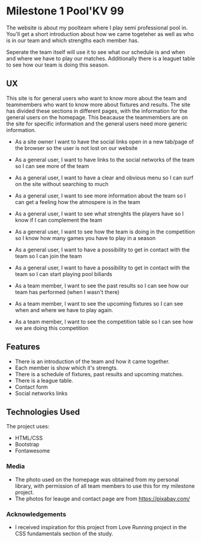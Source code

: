 # Milestone 1 Pool'KV 99

The website is about my poolteam where I play semi professional pool in. You'll get a short introduction about how we came togeteher as well as who is in our team and which strengths each member has. 

Seperate the team itself will use it to see what our schedule is and when and where we have to play our matches. Additionally there is a leaguet table to see how our team is doing this season.
 
 
## UX

This site is for general users who want to know more about the team and teammembers who want to know more about fixtures and results. The site has divided these sections in different pages, with the information for the general users on the homepage. This beacause the teammembers are on the site for specific information and the general users need more generic information.

- As a site owner I want to have the social links open in a new tab/page of the browser so the user is not lost on our website

- As a general user, I want to have links to the social networks of the team so I can see more of the team
- As a general user, I want to have a clear and obvious menu so I can surf on the site without searching to much
- As a general user, I want to see more information about the team so I can get a feeling how the atmospere is in the team
- As a general user, I want to see what strenghts the players have so I know if I can complement the team
- As a general user, I want to see how the team is doing in the competition so I know how many games you have to play in a season
- As a general user, I want to have a possibility to get in contact with the team so I can join the team
- As a general user, I want to have a possibility to get in contact with the team so I can start playing pool biliards

- As a team member, I want to see the past results so I can see how our team has performed (when I wasn't there)
- As a team member, I want to see the upcoming fixtures so I can see when and where we have to play again.
- As a team member, I want to see the competition table so I can see how we are doing this competition


## Features

- There is an introduction of the team and how it came together.
- Each member is show which it's strengts.
- There is a schedule of fixtures, past results and upcoming matches.
- There is a league table.
- Contact form
- Social networks links


## Technologies Used

The project uses:
- HTML/CSS
- Bootstrap
- Fontawesome


### Media
- The photo used on the homepage was obtained from my personal library, with permission of all team members to use this for my milestone project.
- The photos for leauge and contact page are from https://pixabay.com/


### Acknowledgements

- I received inspiration for this project from Love Running project in the CSS fundamentals section of the study.
